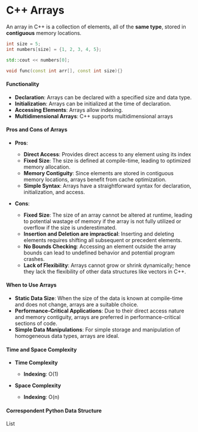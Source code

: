 # C++ Arrays

An array in C++ is a collection of elements, all of the **same type**, stored in **contiguous** memory locations. 

```cpp
int size = 5;
int numbers[size] = {1, 2, 3, 4, 5};

std::cout << numbers[0];

void func(const int arr[], const int size){}
```

#### Functionality

- **Declaration**: Arrays can be declared with a specified size and data type.
- **Initialization**: Arrays can be initialized at the time of declaration.
- **Accessing Elements**: Arrays allow indexing.
- **Multidimensional Arrays**: C++ supports multidimensional arrays


#### Pros and Cons of Arrays

- **Pros**:

    - **Direct Access**: Provides direct access to any element using its index
    - **Fixed Size**: The size is defined at compile-time, leading to optimized memory allocation.
    - **Memory Contiguity**: Since elements are stored in contiguous memory locations, arrays benefit from cache optimization.
    - **Simple Syntax**: Arrays have a straightforward syntax for declaration, initialization, and access.

- **Cons**:

    - **Fixed Size**: The size of an array cannot be altered at runtime, leading to potential wastage of memory if the array is not fully utilized or overflow if the size is underestimated.
    - **Insertion and Deletion are impractical**: Inserting and deleting elements requires shifting all subsequent or precedent elements.
    - **No Bounds Checking**: Accessing an element outside the array bounds can lead to undefined behavior and potential program crashes.
    - **Lack of Flexibility**: Arrays cannot grow or shrink dynamically; hence they lack the flexibility of other data structures like vectors in C++.


#### When to Use Arrays
- **Static Data Size**: When the size of the data is known at compile-time and does not change, arrays are a suitable choice.
- **Performance-Critical Applications**: Due to their direct access nature and memory contiguity, arrays are preferred in performance-critical sections of code.
- **Simple Data Manipulations**: For simple storage and manipulation of homogeneous data types, arrays are ideal.


#### Time and Space Complexity

- **Time Complexity**
    - **Indexing**: O(1)


- **Space Complexity**
    - **Indexing**: O(n)


#### Correspondent Python Data Structure

List





